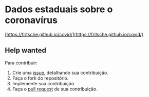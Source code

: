 # Dados estaduais sobre o coronavírus

[https://fritsche.github.io/covid/](https://fritsche.github.io/covid/)

## Help wanted

Para contribuir:

1. Crie uma [issue](https://github.com/fritsche/covid/issues), detalhando sua contribuição.
2. Faça o fork do repositório.
3. Implemente sua contribuição.
4. Faça o [pull request](https://github.com/fritsche/covid/pulls) de sua contribuição.
